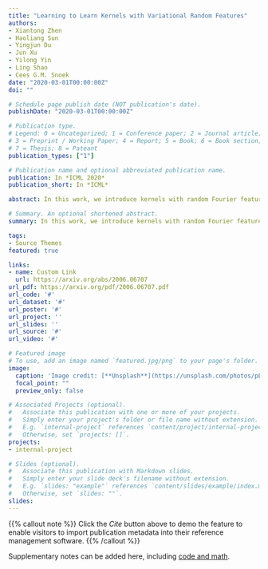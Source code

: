 ```yaml
---
title: "Learning to Learn Kernels with Variational Random Features"
authors:
- Xiantong Zhen
- Haoliang Sun 
- Yingjun Du 
- Jun Xu 
- Yilong Yin
- Ling Shao
- Cees G.M. Snoek
date: "2020-03-01T00:00:00Z"
doi: ""

# Schedule page publish date (NOT publication's date).
publishDate: "2020-03-01T00:00:00Z"

# Publication type.
# Legend: 0 = Uncategorized; 1 = Conference paper; 2 = Journal article;
# 3 = Preprint / Working Paper; 4 = Report; 5 = Book; 6 = Book section;
# 7 = Thesis; 8 = Pateant
publication_types: ["1"]

# Publication name and optional abbreviated publication name.
publication: In *ICML 2020*
publication_short: In *ICML*

abstract: In this work, we introduce kernels with random Fourier features in the meta-learning framework to leverage their strong few-shot learning ability. We propose meta variational random features (MetaVRF) to learn adaptive kernels for the base-learner, which is developed in a latent variable model by treating the random feature basis as the latent variable. We formulate the optimization of MetaVRF as a variational inference problem by deriving an evidence lower bound under the meta-learning framework. To incorporate shared knowledge from related tasks, we propose a context inference of the posterior, which is established by an LSTM architecture. The LSTM-based inference network can effectively integrate the context information of previous tasks with task-specific information, generating informative and adaptive features. The learned MetaVRF can produce kernels of high representational power with a relatively low spectral sampling rate and also enables fast adaptation to new tasks. Experimental results on a variety of few-shot regression and classification tasks demonstrate that MetaVRF delivers much better, or at least competitive, performance compared to existing meta-learning alternatives.

# Summary. An optional shortened abstract.
summary: In this work, we introduce kernels with random Fourier features in the meta-learning framework to leverage their strong few-shot learning ability. 

tags:
- Source Themes
featured: true

links:
- name: Custom Link
  url: https://arxiv.org/abs/2006.06707
url_pdf: https://arxiv.org/pdf/2006.06707.pdf
url_code: '#'
url_dataset: '#'
url_poster: '#'
url_project: ''
url_slides: ''
url_source: '#'
url_video: '#'

# Featured image
# To use, add an image named `featured.jpg/png` to your page's folder. 
image:
  caption: 'Image credit: [**Unsplash**](https://unsplash.com/photos/pLCdAaMFLTE)'
  focal_point: ""
  preview_only: false

# Associated Projects (optional).
#   Associate this publication with one or more of your projects.
#   Simply enter your project's folder or file name without extension.
#   E.g. `internal-project` references `content/project/internal-project/index.md`.
#   Otherwise, set `projects: []`.
projects:
- internal-project

# Slides (optional).
#   Associate this publication with Markdown slides.
#   Simply enter your slide deck's filename without extension.
#   E.g. `slides: "example"` references `content/slides/example/index.md`.
#   Otherwise, set `slides: ""`.
slides:
---
```


{{% callout note %}}
Click the *Cite* button above to demo the feature to enable visitors to import publication metadata into their reference management software.
{{% /callout %}}

Supplementary notes can be added here, including [code and math](https://sourcethemes.com/academic/docs/writing-markdown-latex/).
